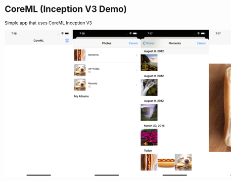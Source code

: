 # CoreML (Inception V3 Demo)
Simple app that uses CoreML Inception V3

<div style="display: flex;">
<img src="app%20demo/1.png" width="220px">
<img src="app%20demo/2.png" width="220px">
<img src="app%20demo/3.png" width="220px">
<img src="app%20demo/4.png" width="220px">
</div>
